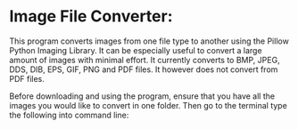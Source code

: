 # Image File Converter:

This program converts images from one file type to another using the Pillow Python Imaging Library. It can be especially useful to convert a large amount of images with minimal effort. It currently converts to BMP, JPEG, DDS, DIB, EPS, GIF, PNG and PDF files. It however does not convert from PDF files. 

Before downloading and using the program, ensure that you have all the images you would like to convert in one folder. Then go to the terminal type the following into command line:
```

```
